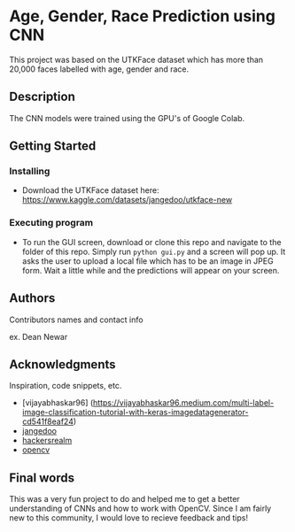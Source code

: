 # Age, Gender, Race Prediction using CNN

This project was based on the UTKFace dataset which has more than 20,000 faces labelled with age, gender and race. 

## Description

The CNN models were trained using the GPU's of Google Colab. 

## Getting Started


### Installing

* Download the UTKFace dataset here: https://www.kaggle.com/datasets/jangedoo/utkface-new

### Executing program

* To run the GUI screen, download or clone this repo and navigate to the folder of this repo. Simply run ```python gui.py``` and a screen will pop up. It asks the user to upload a local file which has to be an image in JPEG form. Wait a little while and the predictions will appear on your screen.


## Authors

Contributors names and contact info

ex. Dean Newar

## Acknowledgments

Inspiration, code snippets, etc.
* [vijayabhaskar96] (https://vijayabhaskar96.medium.com/multi-label-image-classification-tutorial-with-keras-imagedatagenerator-cd541f8eaf24)
* [jangedoo](https://www.kaggle.com/datasets/jangedoo/utkface-new)
* [hackersrealm](https://www.hackersrealm.net/post/gender-and-age-prediction-using-python)
* [opencv](https://opencv.org/)

## Final words
This was a very fun project to do and helped me to get a better understanding of CNNs and how to work with OpenCV. Since I am fairly new to this community, I would love to recieve feedback and tips!